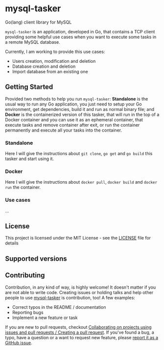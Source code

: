 # mysql-tasker
Go(lang) client library for MySQL

`mysql-tasker` is an application, developed in Go, that contains a TCP client providing some helpful use cases when you want to execute some tasks in a remote MySQL database.

Currently, I am working to provide this use cases:

* Users creation, modification and deletion
* Database creation and deletion
* Import database from an existing one

## Getting Started

Provided two methods to help you run `mysql-tasker`: **Standalone** is the usual way to run any Go application, you just need to setup your Go environment, get dependencies, build it and run as normal binary file; and **Docker** is the containerized version of this tasker, that will run in the top of a Docker container and you can use it as an ephemeral container, that execute tasks and remove container after exit, or run the container permanently and execute all your tasks into the container.

### Standalone

Here I will give the instructions about `git clone`, `go get` and `go build` this tasker and start using it.

### Docker

Here I will give the instructions about `docker pull`, `docker build` and `docker run` the container.

### Use cases

...

## License

This project is licensed under the MIT License - see the [LICENSE](./LICENSE) file for details

## Supported versions

## Contributing

Contribution, in any kind of way, is highly welcome! 
It doesn't matter if you are not able to write code.
Creating issues or holding talks and help other people to use [mysql-tasker](https://github.com/hugomcfonseca/mysql-tasker) is contribution, too!
A few examples:

* Correct typos in the README / documentation
* Reporting bugs
* Implement a new feature or task

If you are new to pull requests, checkout [Collaborating on projects using issues and pull requests / Creating a pull request](https://help.github.com/articles/creating-a-pull-request/).
If you've found a bug, a typo, have a question or a want to request new feature, please [report it as a GitHub issue](https://github.com/hugomcfonseca/mysql-tasker/issues).
